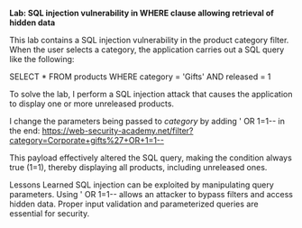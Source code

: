 **Lab: SQL injection vulnerability in WHERE clause allowing retrieval of hidden data**

This lab contains a SQL injection vulnerability in the product category filter. When the user selects a category, the application carries out a SQL query like the following:

SELECT * FROM products WHERE category = 'Gifts' AND released = 1

To solve the lab, I perform a SQL injection attack that causes the application to display one or more unreleased products.

I change the parameters being passed to *category* by adding ' OR 1=1-- in the end: 
https://web-security-academy.net/filter?category=Corporate+gifts%27+OR+1=1--

This payload effectively altered the SQL query, making the condition always true (1=1), thereby displaying all products, including unreleased ones.

Lessons Learned
SQL injection can be exploited by manipulating query parameters.
Using ' OR 1=1-- allows an attacker to bypass filters and access hidden data.
Proper input validation and parameterized queries are essential for security.
